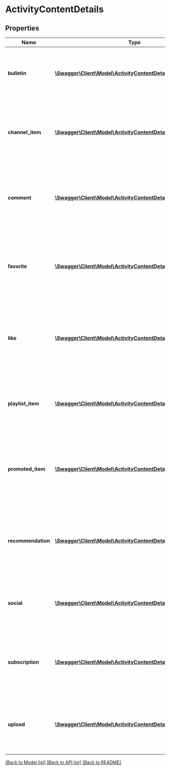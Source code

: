# ActivityContentDetails

## Properties
Name | Type | Description | Notes
------------ | ------------- | ------------- | -------------
**bulletin** | [**\Swagger\Client\Model\ActivityContentDetailsBulletin**](ActivityContentDetailsBulletin.md) | The bulletin object contains details about a channel bulletin post. This object is only present if the snippet.type is bulletin. | [optional] 
**channel_item** | [**\Swagger\Client\Model\ActivityContentDetailsChannelItem**](ActivityContentDetailsChannelItem.md) | The channelItem object contains details about a resource which was added to a channel. This property is only present if the snippet.type is channelItem. | [optional] 
**comment** | [**\Swagger\Client\Model\ActivityContentDetailsComment**](ActivityContentDetailsComment.md) | The comment object contains information about a resource that received a comment. This property is only present if the snippet.type is comment. | [optional] 
**favorite** | [**\Swagger\Client\Model\ActivityContentDetailsFavorite**](ActivityContentDetailsFavorite.md) | The favorite object contains information about a video that was marked as a favorite video. This property is only present if the snippet.type is favorite. | [optional] 
**like** | [**\Swagger\Client\Model\ActivityContentDetailsLike**](ActivityContentDetailsLike.md) | The like object contains information about a resource that received a positive (like) rating. This property is only present if the snippet.type is like. | [optional] 
**playlist_item** | [**\Swagger\Client\Model\ActivityContentDetailsPlaylistItem**](ActivityContentDetailsPlaylistItem.md) | The playlistItem object contains information about a new playlist item. This property is only present if the snippet.type is playlistItem. | [optional] 
**promoted_item** | [**\Swagger\Client\Model\ActivityContentDetailsPromotedItem**](ActivityContentDetailsPromotedItem.md) | The promotedItem object contains details about a resource which is being promoted. This property is only present if the snippet.type is promotedItem. | [optional] 
**recommendation** | [**\Swagger\Client\Model\ActivityContentDetailsRecommendation**](ActivityContentDetailsRecommendation.md) | The recommendation object contains information about a recommended resource. This property is only present if the snippet.type is recommendation. | [optional] 
**social** | [**\Swagger\Client\Model\ActivityContentDetailsSocial**](ActivityContentDetailsSocial.md) | The social object contains details about a social network post. This property is only present if the snippet.type is social. | [optional] 
**subscription** | [**\Swagger\Client\Model\ActivityContentDetailsSubscription**](ActivityContentDetailsSubscription.md) | The subscription object contains information about a channel that a user subscribed to. This property is only present if the snippet.type is subscription. | [optional] 
**upload** | [**\Swagger\Client\Model\ActivityContentDetailsUpload**](ActivityContentDetailsUpload.md) | The upload object contains information about the uploaded video. This property is only present if the snippet.type is upload. | [optional] 

[[Back to Model list]](../README.md#documentation-for-models) [[Back to API list]](../README.md#documentation-for-api-endpoints) [[Back to README]](../README.md)


